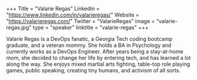 +++
Title = "Valarie Regas"
Linkedin = "https://www.linkedin.com/in/valarieregas/"
Website = "https://valarieregas.com/"
Twitter = "ValarieRegas"
image = "valarie-regas.jpg"
type = "speaker"
linktitle = "valarie-regas"
+++

Valarie Regas is a DevOps fanatic, a Georgia Tech coding bootcamp graduate, and a veteran mommy. She holds a BA in Psychology and currently works as a DevOps Engineer. After years being a stay-at-home mom, she decided to change her life by entering tech, and has learned a lot along the way. She enjoys mixed martial arts fighting, table-top role playing games, public speaking, creating tiny humans, and activism of all sorts.